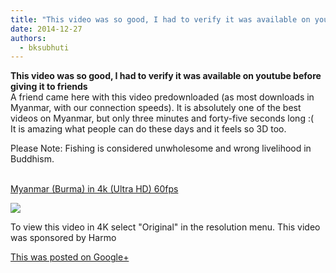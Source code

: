 ```yaml
---
title: "This video was so good, I had to verify it was available on youtube before giving it to friends"
date: 2014-12-27
authors: 
  - bksubhuti
---
```


**This video was so good, I had to verify it was available on youtube before giving it to friends**  
A friend came here with this video predownloaded (as most downloads in Myanmar, with our connection speeds). It is absolutely one of the best videos on Myanmar, but only three minutes and forty-five seconds long :(  
It is amazing what people can do these days and it feels so 3D too.  
  
Please Note: Fishing is considered unwholesome and wrong livelihood in Buddhism.  
﻿

[Myanmar (Burma) in 4k (Ultra HD) 60fps](https://plus.google.com/+BhikkhuSubhuti/posts/B4weArQqN5w)

[![](https://lh6.googleusercontent.com/proxy/YCDVevqWGL34ykGOUvef-sowVsinLLDM_CJyXXw3nNHzCwxKcajYcd3u1NI_ex7WAaVYJ4RPROgUHH9AJbok_rsFwP4=w506-h284-n)](https://plus.google.com/+BhikkhuSubhuti/posts/B4weArQqN5w)

To view this video in 4K select "Original" in the resolution menu. This video was sponsored by Harmo

[This was posted on Google+](https://plus.google.com/+BhikkhuSubhuti/posts/B4weArQqN5w)